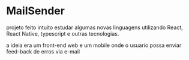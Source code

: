 # MailSender
projeto feito intuito estudar algumas novas linguagens utilizando React, React Native, typescript e outras tecnologias.

a ideia era um front-end web e um mobile onde o usuario possa enviar feed-back de erros via e-mail


